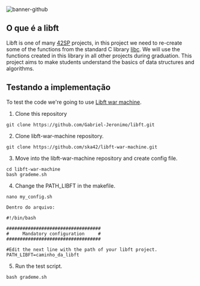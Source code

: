 ![banner-github](https://user-images.githubusercontent.com/55462130/133696467-f055313a-4cb1-4e24-974a-062ca7e588a8.png)

## O que é a libft

Libft is one of many [42SP](https://www.42sp.org.br) projects, in this project we need to re-create some of the functions from the standard C library [libc](https://en.wikipedia.org/wiki/C_standard_library). We will use the functions created in this library in all other projects during graduation. This project aims to make students understand the basics of data structures and algorithms.

## Testando a implementação
To test the code we're going to use [Libft war machine](https://github.com/ska42/libft-war-machine).
1. Clone this repository
```
git clone https://github.com/Gabriel-Jeronimo/libft.git
```
2. Clone libft-war-machine repository.
```
git clone https://github.com/ska42/libft-war-machine.git
```
3. Move into the libft-war-machine repository and create config file.
```
cd libft-war-machine
bash grademe.sh
```
4. Change the PATH_LIBFT in the makefile.
```
nano my_config.sh
```
```
Dentro do arquivo:

#!/bin/bash

###################################
#     Mandatory configuration     #
###################################

#Edit the next line with the path of your libft project.
PATH_LIBFT=caminho_da_libft
```

5. Run the test script.
```
bash grademe.sh
```
